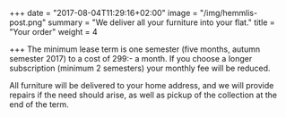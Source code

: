 +++
date = "2017-08-04T11:29:16+02:00"
image = "/img/hemmlis-post.png"
summary = "We deliver all your furniture into your flat."
title = "Your order"
weight = 4

+++
The minimum lease term is one semester (five months, autumn semester 2017) to a cost of 299:- a month. If you choose a longer subscription (minimum 2 semesters) your monthly fee will be reduced. 

All furniture will be delivered to your home address, and we will provide repairs if the need should arise, as well as pickup of the collection at the end of the term.